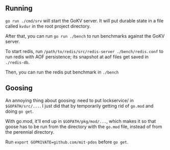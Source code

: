 ## Running
`go run ./cmd/srv` will start the GoKV server. It will put durable state in a
file called `kvdur` in the root project directory.

After that, you can run `go run ./bench` to run benchmarks against the GoKV
server.

To start redis, run `/path/to/redis/src/redis-server ./bench/redis.conf` to run
redis with AOF persistence; its snapshot at aof files get saved in
`./redis-db`.

Then, you can run the redis put benchmark in `./bench`

## Goosing
An annoying thing about goosing: need to put lockservice/ in `$GOPATH/src/...`.
I just did that by temporarily getting rid of `go.mod` and doing `go get`.

With go.mod, it'll end up in `$GOPATH/pkg/mod/...`, which makes it so that
goose has to be run from the directory with the `go.mod` file, instead of from
the perennial directory.

Run `export GOPRIVATE=github.com/mit-pdos` before `go get`.
